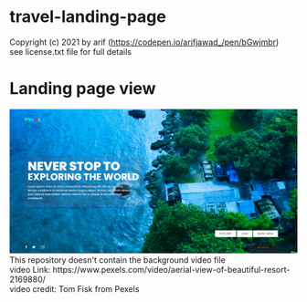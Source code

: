 # travel-landing-page
Copyright (c) 2021 by arif (https://codepen.io/arifjawad_/pen/bGwjmbr)<br>
see license.txt file for full details

# Landing page view
<img src="https://github.com/arifjawad/travel-landing-page/blob/main/images/home.PNG?raw=true">
<br>
This repository doesn't contain the background video file
<br>
video Link: https://www.pexels.com/video/aerial-view-of-beautiful-resort-2169880/
<br>
video credit: Tom Fisk from Pexels
